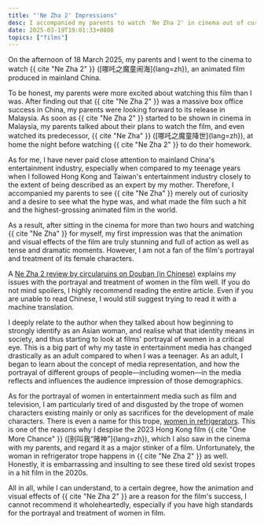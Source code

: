 ```yaml
---
title: "'Ne Zha 2' Impressions"
desc: I accompanied my parents to watch 'Ne Zha 2' in cinema out of curiosity. Did I end up liking the film?
date: 2025-03-19T19:01:33+0800
topics: ["films"]
---
```


On the afternoon of 18 March 2025, my parents and I went to the cinema to watch  {{ cite "Ne Zha 2" }} ([哪吒之魔童闹海]{lang=zh}), an animated film produced in mainland China.

To be honest, my parents were more excited about watching this film than I was. After finding out that {{ cite "Ne Zha 2" }} was a massive box office success in China, my parents were looking forward to its release in Malaysia. As soon as {{ cite "Ne Zha 2" }} started to be shown in cinema in Malaysia, my parents talked about their plans to watch the film, and even watched its predecessor, {{ cite "Ne Zha" }} ([哪吒之魔童降世]{lang=zh}), at home the night before watching {{ cite "Ne Zha 2" }} to do their homework.

As for me, I have never paid close attention to mainland China's entertainment industry, especially when compared to my teenage years when I followed Hong Kong and Taiwan's entertainment industry closely to the extent of being described as an expert by my mother. Therefore, I accompanied my parents to see {{ cite "Ne Zha" }} merely out of curiosity and a desire to see what the hype was, and what made the film such a hit and the highest-grossing animated film in the world.

As a result, after sitting in the cinema for more than two hours and watching {{ cite "Ne Zha" }} for myself, my first impression was that the animation and visual effects of the film are truly stunning and full of action as well as tense and dramatic moments. However, I am not a fan of the film's portrayal and treatment of its female characters.

A [Ne Zha 2 review by circularuins on Douban (in Chinese)](https://movie.douban.com/review/16499182/) explains my issues with the portrayal and treatment of women in the film well. If you do not mind spoilers, I highly recommend reading the entire article. Even if you are unable to read Chinese, I would still suggest trying to read it with a machine translation.

I deeply relate to the author when they talked about how beginning to strongly identify as an Asian woman, and realise what that identity means in society, and thus starting to look at films' portrayal of women in a critical eye. This is a big part of why my taste in entertainment media has changed drastically as an adult compared to when I was a teenager. As an adult, I began to learn about the concept of media representation, and how the portrayal of different groups of people—including women—in the media reflects and influences the audience impression of those demographics.

As for the portrayal of women in entertainment media such as film and television, I am particularly tired of and disgusted by the trope of women characters existing mainly or only as sacrifices for the development of male characters. There is even a name for this trope, [women in refrigerators](https://en.wikipedia.org/wiki/Women_in_refrigerators). This is one of the reasons why I despise the 2023 Hong Kong film {{ cite "One More Chance" }} ([别叫我“赌神”]{lang=zh}), which I also saw in the cinema with my parents, and regard it as a major stinker of a film. Unfortunately, the woman in refrigerator trope happens in {{ cite "Ne Zha 2" }} as well. Honestly, it is embarrassing and insulting to see these tired old sexist tropes in a hit film in the 2020s.

All in all, while I can understand, to a certain degree, how the animation and visual effects of {{ cite "Ne Zha 2" }} are a reason for the film's success, I cannot recommend it wholeheartedly, especially if you have high standards for the portrayal and treatment of women in film.

